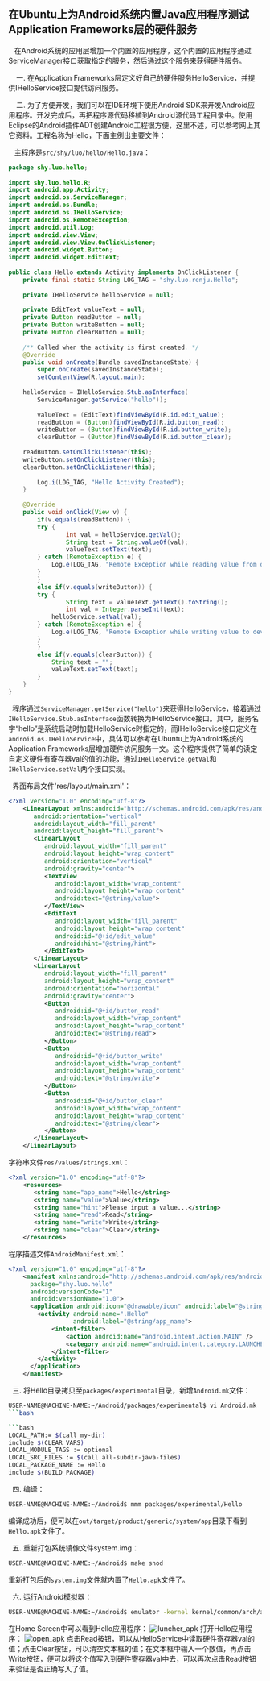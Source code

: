 ## 在Ubuntu上为Android系统内置Java应用程序测试Application Frameworks层的硬件服务 ##

&nbsp; &nbsp;在Android系统的应用层增加一个内置的应用程序，这个内置的应用程序通过ServiceManager接口获取指定的服务，然后通过这个服务来获得硬件服务。

&nbsp; &nbsp; 一. 在Application Frameworks层定义好自己的硬件服务HelloService，并提供IHelloService接口提供访问服务。

&nbsp; &nbsp; 二. 为了方便开发，我们可以在IDE环境下使用Android SDK来开发Android应用程序。开发完成后，再把程序源代码移植到Android源代码工程目录中。使用Eclipse的Android插件ADT创建Android工程很方便，这里不述，可以参考网上其它资料。工程名称为Hello，下面主例出主要文件：

&nbsp; &nbsp;主程序是`src/shy/luo/hello/Hello.java`：

```java
package shy.luo.hello;  
  
import shy.luo.hello.R;  
import android.app.Activity;  
import android.os.ServiceManager;  
import android.os.Bundle;  
import android.os.IHelloService;  
import android.os.RemoteException;  
import android.util.Log;  
import android.view.View;  
import android.view.View.OnClickListener;  
import android.widget.Button;  
import android.widget.EditText;  
  
public class Hello extends Activity implements OnClickListener {  
    private final static String LOG_TAG = "shy.luo.renju.Hello";  
      
    private IHelloService helloService = null;  
  
    private EditText valueText = null;  
    private Button readButton = null;  
    private Button writeButton = null;  
    private Button clearButton = null;  
      
    /** Called when the activity is first created. */  
    @Override  
    public void onCreate(Bundle savedInstanceState) {  
        super.onCreate(savedInstanceState);  
        setContentView(R.layout.main);  
  
    helloService = IHelloService.Stub.asInterface(  
        ServiceManager.getService("hello"));  
          
        valueText = (EditText)findViewById(R.id.edit_value);  
        readButton = (Button)findViewById(R.id.button_read);  
        writeButton = (Button)findViewById(R.id.button_write);  
        clearButton = (Button)findViewById(R.id.button_clear);  
  
    readButton.setOnClickListener(this);  
    writeButton.setOnClickListener(this);  
    clearButton.setOnClickListener(this);  
          
        Log.i(LOG_TAG, "Hello Activity Created");  
    }  
      
    @Override  
    public void onClick(View v) {  
        if(v.equals(readButton)) {  
        try {  
                int val = helloService.getVal();  
                String text = String.valueOf(val);  
                valueText.setText(text);  
        } catch (RemoteException e) {  
            Log.e(LOG_TAG, "Remote Exception while reading value from device.");  
        }         
        }  
        else if(v.equals(writeButton)) {  
        try {  
                String text = valueText.getText().toString();  
                int val = Integer.parseInt(text);  
            helloService.setVal(val);  
        } catch (RemoteException e) {  
            Log.e(LOG_TAG, "Remote Exception while writing value to device.");  
        }  
        }  
        else if(v.equals(clearButton)) {  
            String text = "";  
            valueText.setText(text);  
        }  
    }  
}  
```

&nbsp;&nbsp;程序通过`ServiceManager.getService("hello")`来获得HelloService，接着通过`IHelloService.Stub.asInterface`函数转换为IHelloService接口。其中，服务名字“hello”是系统启动时加载HelloService时指定的，而IHelloService接口定义在`android.os.IHelloService`中，具体可以参考在Ubuntu上为Android系统的Application Frameworks层增加硬件访问服务一文。这个程序提供了简单的读定自定义硬件有寄存器val的值的功能，通过`IHelloService.getVal`和`IHelloService.setVal`两个接口实现。

&nbsp;&nbsp;界面布局文件'res/layout/main.xml'：

```xml
<?xml version="1.0" encoding="utf-8"?>  
    <LinearLayout xmlns:android="http://schemas.android.com/apk/res/android"  
       android:orientation="vertical"  
       android:layout_width="fill_parent"  
       android:layout_height="fill_parent">  
       <LinearLayout  
          android:layout_width="fill_parent"  
          android:layout_height="wrap_content"  
          android:orientation="vertical"   
          android:gravity="center">  
          <TextView   
             android:layout_width="wrap_content"  
             android:layout_height="wrap_content"   
             android:text="@string/value">  
          </TextView>  
          <EditText   
             android:layout_width="fill_parent"  
             android:layout_height="wrap_content"   
             android:id="@+id/edit_value"  
             android:hint="@string/hint">  
          </EditText>  
       </LinearLayout>  
       <LinearLayout  
          android:layout_width="fill_parent"  
          android:layout_height="wrap_content"  
          android:orientation="horizontal"   
          android:gravity="center">  
          <Button   
             android:id="@+id/button_read"  
             android:layout_width="wrap_content"  
             android:layout_height="wrap_content"  
             android:text="@string/read">  
          </Button>  
          <Button   
             android:id="@+id/button_write"  
             android:layout_width="wrap_content"  
             android:layout_height="wrap_content"  
             android:text="@string/write">  
          </Button>  
          <Button   
             android:id="@+id/button_clear"  
             android:layout_width="wrap_content"  
             android:layout_height="wrap_content"  
             android:text="@string/clear">  
          </Button>  
       </LinearLayout>  
    </LinearLayout>  
```

字符串文件`res/values/strings.xml`：

```xml
<?xml version="1.0" encoding="utf-8"?>  
    <resources>  
       <string name="app_name">Hello</string>  
       <string name="value">Value</string>  
       <string name="hint">Please input a value...</string>  
       <string name="read">Read</string>  
       <string name="write">Write</string>  
       <string name="clear">Clear</string>  
    </resources>  
```

程序描述文件`AndroidManifest.xml`：
```xml
<?xml version="1.0" encoding="utf-8"?>  
    <manifest xmlns:android="http://schemas.android.com/apk/res/android"  
      package="shy.luo.hello"  
      android:versionCode="1"  
      android:versionName="1.0">  
      <application android:icon="@drawable/icon" android:label="@string/app_name">  
        <activity android:name=".Hello"  
                  android:label="@string/app_name">  
            <intent-filter>  
                <action android:name="android.intent.action.MAIN" />  
                <category android:name="android.intent.category.LAUNCHER" />  
            </intent-filter>  
        </activity>  
      </application>  
    </manifest>   
```

&nbsp;&nbsp;三. 将Hello目录拷贝至`packages/experimental`目录，新增`Android.mk`文件：
```bash
USER-NAME@MACHINE-NAME:~/Android/packages/experimental$ vi Android.mk
​```bash

​```bash
LOCAL_PATH:= $(call my-dir)
include $(CLEAR_VARS)
LOCAL_MODULE_TAGS := optional
LOCAL_SRC_FILES := $(call all-subdir-java-files)
LOCAL_PACKAGE_NAME := Hello
include $(BUILD_PACKAGE)
```

&nbsp;&nbsp;四. 编译：
```bash
USER-NAME@MACHINE-NAME:~/Android$ mmm packages/experimental/Hello
```
编译成功后，便可以在`out/target/product/generic/system/app`目录下看到`Hello.apk`文件了。

&nbsp;&nbsp;五. 重新打包系统镜像文件system.img：
```bash
USER-NAME@MACHINE-NAME:~/Android$ make snod
```
重新打包后的`system.img`文件就内置了`Hello.apk`文件了。

  六. 运行Android模拟器：
```bash
USER-NAME@MACHINE-NAME:~/Android$ emulator -kernel kernel/common/arch/arm/boot/zImage &
```
在Home Screen中可以看到Hello应用程序：
![luncher_apk](1.gif)
打开Hello应用程序：
![open_apk](2.gif)
点击Read按钮，可以从HelloService中读取硬件寄存器val的值；点击Clear按钮，可以清空文本框的值；在文本框中输入一个数值，再点击Write按钮，便可以将这个值写入到硬件寄存器val中去，可以再次点击Read按钮来验证是否正确写入了值。